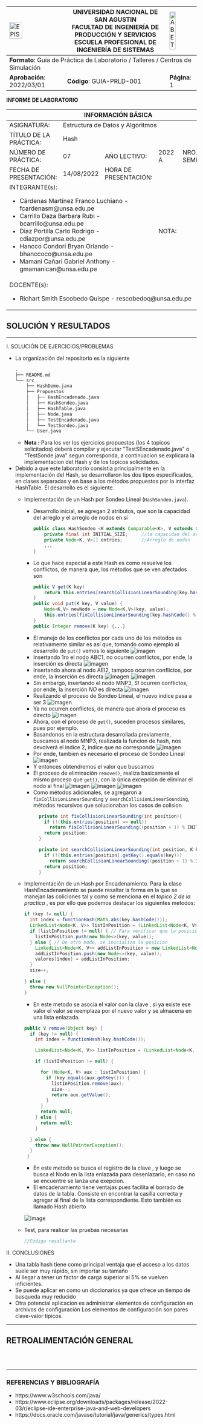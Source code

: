 <div align="center">
<table>
    <theader>
        <tr>
            <td><img src="https://github.com/rescobedoq/pw2/blob/main/epis.png?raw=true" alt="EPIS" style="width:50%; height:auto"/></td>
            <th>
                <span style="font-weight:bold;">UNIVERSIDAD NACIONAL DE SAN AGUSTIN</span><br />
                <span style="font-weight:bold;">FACULTAD DE INGENIERÍA DE PRODUCCIÓN Y SERVICIOS</span><br />
                <span style="font-weight:bold;">ESCUELA PROFESIONAL DE INGENIERÍA DE SISTEMAS</span>
            </th>
            <td><img src="https://github.com/rescobedoq/pw2/blob/main/abet.png?raw=true" alt="ABET" style="width:50%; height:auto"/></td>
        </tr>
    </theader>
    <tbody>
        <tr><td colspan="3"><span style="font-weight:bold;">Formato</span>: Guía de Práctica de Laboratorio / Talleres / Centros de Simulación</td></tr>
        <tr><td><span style="font-weight:bold;">Aprobación</span>:  2022/03/01</td><td><span style="font-weight:bold;">Código</span>: GUIA-PRLD-001</td><td><span style="font-weight:bold;">Página</span>: 1</td></tr>
    </tbody>
</table>
</div>

<div>
<span style="font-weight:bold;">INFORME DE LABORATORIO</span><br />

<table>
<theader>
<tr><th colspan="6">INFORMACIÓN BÁSICA</th></tr>
</theader>
<tbody>
<tr><td>ASIGNATURA:</td><td colspan="5">Estructura de Datos y Algoritmos</td></tr>
<tr><td>TÍTULO DE LA PRÁCTICA:</td><td colspan="5">Hash</td></tr>
<tr>
<td>NÚMERO DE PRÁCTICA:</td><td>07</td><td>AÑO LECTIVO:</td><td>2022 A</td><td>NRO. SEMESTRE:</td><td>III</td>
</tr>
<tr>
<td>FECHA DE PRESENTACIÓN:</td><td>14/08/2022</td><td>HORA DE PRESENTACIÓN:</td><td colspan="3"></td>
</tr>
<tr><td colspan="3">INTEGRANTE(s):
<ul>
<li>Cárdenas Martínez Franco Luchiano - fcardenasm@unsa.edu.pe</li>
<li>Carrillo Daza Barbara Rubi - bcarrillo@unsa.edu.pe</li>
<li>Diaz Portilla Carlo Rodrigo - cdiazpor@unsa.edu.pe</li>
<li>Hancco Condori Bryan Orlando - bhanccoco@unsa.edu.pe</li>
<li>Mamani Cañari Gabriel Anthony - gmamanican@unsa.edu.pe</li>
</ul>
</td>
<td>NOTA:</td><td colspan="2"></td>
</<tr>
<tr><td colspan="6">DOCENTE(s):
<ul>
<li>Richart Smith Escobedo Quispe - rescobedoq@unsa.edu.pe</li>
</ul>
</td>
</<tr>
</tbody>
</table>

<!-- Reportes -->
## SOLUCIÓN Y RESULTADOS
  
---

I. SOLUCIÓN DE EJERCICIOS/PROBLEMAS <br>
* La organización del repositorio es la siguiente
    ```sh
	.
	├── README.md
	└── src
	    ├── HashDemo.java
	    ├── Propuestos
	    │   ├── HashEncadenado.java
	    │   ├── HashSondeo.java
	    │   ├── HashTable.java
	    │   ├── Node.java
	    │   ├── TestEncadenado.java
	    │   └── TestSondeo.java
	    └── User.java
    ```
  * **Nota :** Para los ver los ejercicios propuestos (los 4 topicos solicitados) deberá compilar y ejecutar "TestSEncadenado.java" o "TestSonde.java" segun corresponda, a continuacion se explicara la implementacion del Hash y de los topicos solicidados.
* Debido a que este laboratorio consistia principalmente en la implementación del Hash, se desarrollaron los dos tipos especificados, en clases separadas
  y en base a los métodos propuestos por la interfaz HashTable. El desarrollo es el siguiente.
  - Implementación de un Hash por Sondeo Lineal (<code>HashSondeo.java</code>).
	- Desarrollo inicial, se agregan 2 atributos, que son la capacidad del arreglo y el arreglo de nodos en sí
	    ```java
		public class HashSondeo <K extends Comparable<K>, V extends Comparable<V>> {
			private final int INITIAL_SIZE;		//la capacidad del arreglo
			private Node<K, V>[] entries;		//Arreglo de nodos
			...
		}
	    ```
	- Lo que hace especial a este Hash es como resuelve los conflictos, de manera que, los métodos que se ven afectados son
	    ```java
		public V get(K key) 
			return this.entries[searchCollisionLinearSounding(key.hashCode() % INITIAL_SIZE, key)].getValue();
		}
		public void put(K key, V value) {
			Node<K,V> newNode = new Node<K,V>(key, value);
			this.entries[fixCollisionLinearSounding(key.hashCode() % INITIAL_SIZE)] = newNode;
		}
		public Integer remove(K key) {...}
	    ```
	- El manejo de los conflictos por cada uno de los métodos es relativamente similar es así que, tomando como ejemplo al desarrollo de
	  <code>put()</code> vemos lo siguiente
	  	![imagen](hashSondeo/insert/1.png)
	- Insertando 1ro el nodo ABC1, no ocurren conflictos, por ende, la inserción es directa
		![imagen](hashSondeo/insert/2.png)
	- Insertando ahora al nodo AEI2, tampoco ocurren conflictos, por ende, la inserción es directa
		![imagen](hashSondeo/insert/3.png)
		![imagen](hashSondeo/insert/4.png)
	- Sin embargo, insertando el nodo MNP3, *SI* ocurren conflictos, por ende, la inserción *NO* es directa
		![imagen](hashSondeo/insert/5.png)
	- Realizando el proceso de Sondeo Lineal, el nuevo indice pasa a ser 3
		![imagen](hashSondeo/insert/6.png)
	- Ya no ocurren conflictos, de manera que ahora el proceso es directo
		![imagen](hashSondeo/insert/7.png)
	- Ahora, con el proceso de <code>get()</code>, suceden procesos similares, pues por ejemplo.
	- Basandonos en la estructura desarrollada previamente, buscamos al nodo MNP3, realizada la funcion de hash, nos devolverá el indice 2,
	  indice que no corresponde
		![imagen](hashSondeo/get/1.png)
	- Por ende, tambien es necesario el proceso de Sondeo Lineal
		![imagen](hashSondeo/get/2.png)
	- Y entonces obtendremos el valor que buscamos
	- El proceso de eliminación <code>remove()</code>, realiza basicamente el mismo proceso que <code>get()</code>, con la única excepción
	  de eliminar el nodo al final
	  	![imagen](hashSondeo/remove/2.png)
	  	![imagen](hashSondeo/remove/3.png)
	  	![imagen](hashSondeo/remove/4.png)
	- Como métodos adicionales, se agregaron a <code>fixCollisionLinearSounding</code> y <code>searchCollisionLinearSounding</code>, métodos
	  recursivos que solucionaban los casos de colision
	    ```java
		  private int fixCollisionLinearSounding(int position){
		    if (!(this.entries[position] == null))
		      return fixCollisionLinearSounding((position + 1) % INITIAL_SIZE);
		    return position;
		  }

		  private int searchCollisionLinearSounding(int position, K key){
		    if (!(this.entries[position].getKey().equals(key)))
		      return searchCollisionLinearSounding((position + 1) % INITIAL_SIZE, key);
		    return position;
		  }
	    ```
  - Implementación de un Hash por Encadenamiento.
  Para la clase HashEncadenamiento se puede resaltar la forma en la que se manejan las coliciones tal y como se menciona en el *topico 2 de la practica* , es por ello que podemos destacar los siguientes metodos:
    ```java
    if (key != null) {
      int index = functionHash(Math.abs(key.hashCode()));
      LinkedList<Node<K, V>> listInPosition = (LinkedList<Node<K, V>>) valores[index];
      if (listInPosition != null) { // Para verificar que la posicion este inicializada
        listInPosition.push(new Node<>(key, value));
      } else { // De otro modo, se inicializa la posicion
        LinkedList<Node<K, V>> addListInPosition = new LinkedList<Node<K, V>>();
        addListInPosition.push(new Node<>(key, value));
        valores[index] = addListInPosition;
      }
      size++;

    } else {
      throw new NullPointerException();
    }
    ```
    
    - En este metodo se asocia el valor con la clave , si ya existe ese valor  el valor se reemplaza por el nuevo valor y se almacena en una lista enlazada.
    ```java
    public V remove(Object key) {
      if (key != null) {
        int index = functionHash(key.hashCode());

        LinkedList<Node<K, V>> listInPosition = (LinkedList<Node<K, V>>) valores[index];

        if (listInPosition != null) {

          for (Node<K, V> aux : listInPosition) {
            if (key.equals(aux.getKey())) {
              listInPosition.remove(aux);
              size--;
              return aux.getValue();
            }
          }
          return null;
        } else {
          return null;
        }

      } else {
        throw new NullPointerException();
      }
     }
     ```
    - En este metodo se busca el registro de la clave , y luego se busca el Nodo en la lista enlazada para desenlazarlo, en caso no se encuentre se lanza una exepcion.
    - El encadenamiento tiene ventajas pues facilita el borrado de datos de la tabla. Consiste en encontrar la casilla correcta y agregar al final de la lista correspondiente. Esto también es llamado Hash abierto
    
    ![image](https://user-images.githubusercontent.com/85516522/184575430-9a728b7c-0a30-4d02-a333-2adc9b6ec252.png)

  -  Test, para realizar las pruebas necesarias
     ```java
	 //Código resaltante
     ```
II. CONCLUSIONES
	
- Una tabla hash tiene como principal ventaja que el acceso a los datos suele ser muy rápido, sin importar su tamaño
- Al llegar a tener un factor de carga superior al 5% se vuelven inficientes.
- Se puede aplicar en como un diccionarios ya que ofrece un tiempo de busqueda muy reducido
- Otra potencial aplicacion es administrar elementos de configuración en archivos de configuración Los elementos de configuración son pares clave-valor típicos.

---
    
## RETROALIMENTACIÓN GENERAL
 <pre>
 
 </pre>
---
    
### REFERENCIAS Y BIBLIOGRAFÍA
<ul>
    <li>https://www.w3schools.com/java/</li>
    <li>https://www.eclipse.org/downloads/packages/release/2022-03/r/eclipse-ide-enterprise-java-and-web-developers</li>
    <li>https://docs.oracle.com/javase/tutorial/java/generics/types.html</li>
</ul>
